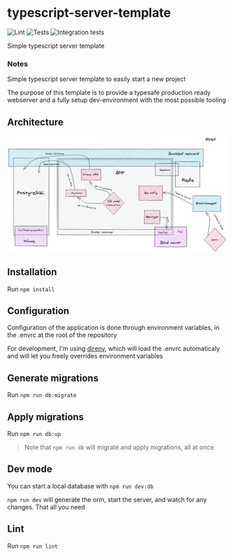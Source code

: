 # typescript-server-template
![Lint](https://github.com/LeChatErrant/API-template/workflows/Lint/badge.svg)
![Tests](https://github.com/LeChatErrant/API-template/workflows/Tests/badge.svg)
![Integration tests](https://github.com/LeChatErrant/API-template/workflows/Integration%20tests/badge.svg)

Simple typescript server template

### Notes

Simple typescript server template to easily start a new project

The purpose of this template is to provide a typesafe production ready webserver and a fully setup dev-environment with the most possible tooling

## Architecture

![Architecture](/.github/assets/topology.png)

## Installation

Run `npm install`

## Configuration

Configuration of the application is done through environment variables, in the .envrc at the root of the repository

For development, I'm using [direnv](https://direnv.net/), which will load the .envrc automaticaly and will let you freely overrides environment variables

## Generate migrations

Run `npm run db:migrate`

## Apply migrations

Run `npm run db:up`

> Note that `npm run db` will migrate and apply migrations, all at once

## Dev mode

You can start a local database with `npm run dev:db`

`npm run dev` will generate the orm, start the server, and watch for any changes. That all you need

## Lint

Run `npm run lint`
